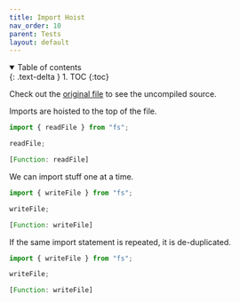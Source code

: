 ```yaml
---
title: Import Hoist
nav_order: 10
parent: Tests
layout: default
---
```


<details open markdown="block">
  <summary>
    Table of contents
  </summary>
  {: .text-delta }
1. TOC
{:toc}
</details>

Check out the [original file](https://github.com/lucasavila00/eval-md/tree/main/eval-mds/tests/import-hoist.md) to see the uncompiled source.

Imports are hoisted to the top of the file.

```ts
import { readFile } from "fs";

readFile;
```

```js
[Function: readFile]
```

We can import stuff one at a time.

```ts
import { writeFile } from "fs";

writeFile;
```

```js
[Function: writeFile]
```

If the same import statement is repeated, it is de-duplicated.

```ts
import { writeFile } from "fs";

writeFile;
```

```js
[Function: writeFile]
```
